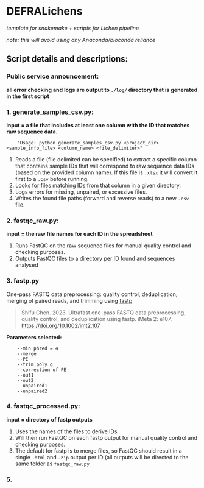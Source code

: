 # DEFRALichens

*template for snakemake + scripts for Lichen pipeline*

*note: this will avoid using any Anaconda/bioconda reliance* 

## Script details and descriptions:

### Public service announcement:

**all error checking and logs are output to `./log/` directory that is generated in the first script**


### 1. generate_samples_csv.py:

**input = a file that includes at least one column with the ID that matches raw sequence data.**

        "Usage: python generate_samples_csv.py <project_dir> <sample_info_file> <column_name> <file_delimiter>"

1) Reads a file (file delimited can be specified) to extract a specific column that contains sample IDs that will correspond to raw sequence data IDs (based on the provided column name). If this file is `.xlsx` it will convert it first to a `.csv` before running.
2) Looks for files matching IDs from that column in a given directory.
3) Logs errors for missing, unpaired, or excessive files.
4) Writes the found file paths (forward and reverse reads) to a new `.csv` file.

### 2. fastqc_raw.py:

**input = the raw file names for each ID in the spreadsheet**

1) Runs FastQC on the raw sequence files for manual quality control and checking purposes.
2) Outputs FastQC files to a directory per ID found and sequences analysed

### 3. fastp.py

One-pass FASTQ data preprocessing: quality control, deduplication, merging of paired reads, and trimming using [fastp](https://github.com/OpenGene/fastp)
> Shifu Chen. 2023. Ultrafast one-pass FASTQ data preprocessing, quality control, and deduplication using fastp. iMeta 2: e107. https://doi.org/10.1002/imt2.107

**Parameters selected:**

        --min phred = 4
        --merge
        --PE
        --trim poly g
        --correction of PE
        --out1
        --out2
        --unpaired1 
        --unpaired2


### 4. fastqc_processed.py:

**input = directory of fastp outputs**

1) Uses the names of the files to derive IDs
2) Will then run FastQC on each fastp output for manual quality control and checking purposes.
3) The default for fastp is to merge files, so FastQC should result in a single `.html` and `.zip` output per ID (all outputs will be directed to the same folder as `fastqc_raw.py`

### 5. 
